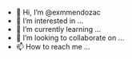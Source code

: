 - 👋 Hi, I’m @exmmendozac
- 👀 I’m interested in ...
- 🌱 I’m currently learning ...
- 💞️ I’m looking to collaborate on ...
- 📫 How to reach me ...

<!---
exmmendozac/exmmendozac is a ✨ special ✨ repository because its `README.md` (this file) appears on your GitHub profile.
You can click the Preview link to take a look at your changes.
--->

